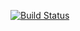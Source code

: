 [![Build Status](https://codeship.com/projects/YOUR_PROJECT_UUID/status?branch=master)](http://codeshipstatus.com)
